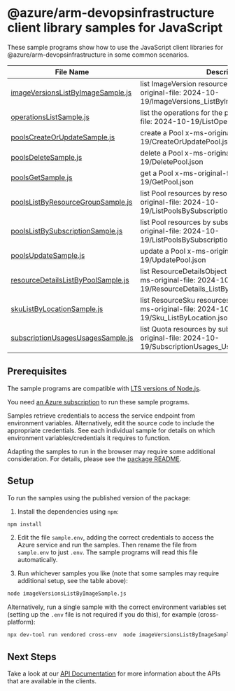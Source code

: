 # @azure/arm-devopsinfrastructure client library samples for JavaScript

These sample programs show how to use the JavaScript client libraries for @azure/arm-devopsinfrastructure in some common scenarios.

| **File Name**                                                         | **Description**                                                                                                   |
| --------------------------------------------------------------------- | ----------------------------------------------------------------------------------------------------------------- |
| [imageVersionsListByImageSample.js][imageversionslistbyimagesample]   | list ImageVersion resources by Image x-ms-original-file: 2024-10-19/ImageVersions_ListByImage.json                |
| [operationsListSample.js][operationslistsample]                       | list the operations for the provider x-ms-original-file: 2024-10-19/ListOperations.json                           |
| [poolsCreateOrUpdateSample.js][poolscreateorupdatesample]             | create a Pool x-ms-original-file: 2024-10-19/CreateOrUpdatePool.json                                              |
| [poolsDeleteSample.js][poolsdeletesample]                             | delete a Pool x-ms-original-file: 2024-10-19/DeletePool.json                                                      |
| [poolsGetSample.js][poolsgetsample]                                   | get a Pool x-ms-original-file: 2024-10-19/GetPool.json                                                            |
| [poolsListByResourceGroupSample.js][poolslistbyresourcegroupsample]   | list Pool resources by resource group x-ms-original-file: 2024-10-19/ListPoolsBySubscriptionAndResourceGroup.json |
| [poolsListBySubscriptionSample.js][poolslistbysubscriptionsample]     | list Pool resources by subscription ID x-ms-original-file: 2024-10-19/ListPoolsBySubscription.json                |
| [poolsUpdateSample.js][poolsupdatesample]                             | update a Pool x-ms-original-file: 2024-10-19/UpdatePool.json                                                      |
| [resourceDetailsListByPoolSample.js][resourcedetailslistbypoolsample] | list ResourceDetailsObject resources by Pool x-ms-original-file: 2024-10-19/ResourceDetails_ListByPool.json       |
| [skuListByLocationSample.js][skulistbylocationsample]                 | list ResourceSku resources by subscription ID x-ms-original-file: 2024-10-19/Sku_ListByLocation.json              |
| [subscriptionUsagesUsagesSample.js][subscriptionusagesusagessample]   | list Quota resources by subscription ID x-ms-original-file: 2024-10-19/SubscriptionUsages_Usages.json             |

## Prerequisites

The sample programs are compatible with [LTS versions of Node.js](https://github.com/nodejs/release#release-schedule).

You need [an Azure subscription][freesub] to run these sample programs.

Samples retrieve credentials to access the service endpoint from environment variables. Alternatively, edit the source code to include the appropriate credentials. See each individual sample for details on which environment variables/credentials it requires to function.

Adapting the samples to run in the browser may require some additional consideration. For details, please see the [package README][package].

## Setup

To run the samples using the published version of the package:

1. Install the dependencies using `npm`:

```bash
npm install
```

2. Edit the file `sample.env`, adding the correct credentials to access the Azure service and run the samples. Then rename the file from `sample.env` to just `.env`. The sample programs will read this file automatically.

3. Run whichever samples you like (note that some samples may require additional setup, see the table above):

```bash
node imageVersionsListByImageSample.js
```

Alternatively, run a single sample with the correct environment variables set (setting up the `.env` file is not required if you do this), for example (cross-platform):

```bash
npx dev-tool run vendored cross-env  node imageVersionsListByImageSample.js
```

## Next Steps

Take a look at our [API Documentation][apiref] for more information about the APIs that are available in the clients.

[imageversionslistbyimagesample]: https://github.com/Azure/azure-sdk-for-js/blob/main/sdk/devopsinfrastructure/arm-devopsinfrastructure/samples/v1/javascript/imageVersionsListByImageSample.js
[operationslistsample]: https://github.com/Azure/azure-sdk-for-js/blob/main/sdk/devopsinfrastructure/arm-devopsinfrastructure/samples/v1/javascript/operationsListSample.js
[poolscreateorupdatesample]: https://github.com/Azure/azure-sdk-for-js/blob/main/sdk/devopsinfrastructure/arm-devopsinfrastructure/samples/v1/javascript/poolsCreateOrUpdateSample.js
[poolsdeletesample]: https://github.com/Azure/azure-sdk-for-js/blob/main/sdk/devopsinfrastructure/arm-devopsinfrastructure/samples/v1/javascript/poolsDeleteSample.js
[poolsgetsample]: https://github.com/Azure/azure-sdk-for-js/blob/main/sdk/devopsinfrastructure/arm-devopsinfrastructure/samples/v1/javascript/poolsGetSample.js
[poolslistbyresourcegroupsample]: https://github.com/Azure/azure-sdk-for-js/blob/main/sdk/devopsinfrastructure/arm-devopsinfrastructure/samples/v1/javascript/poolsListByResourceGroupSample.js
[poolslistbysubscriptionsample]: https://github.com/Azure/azure-sdk-for-js/blob/main/sdk/devopsinfrastructure/arm-devopsinfrastructure/samples/v1/javascript/poolsListBySubscriptionSample.js
[poolsupdatesample]: https://github.com/Azure/azure-sdk-for-js/blob/main/sdk/devopsinfrastructure/arm-devopsinfrastructure/samples/v1/javascript/poolsUpdateSample.js
[resourcedetailslistbypoolsample]: https://github.com/Azure/azure-sdk-for-js/blob/main/sdk/devopsinfrastructure/arm-devopsinfrastructure/samples/v1/javascript/resourceDetailsListByPoolSample.js
[skulistbylocationsample]: https://github.com/Azure/azure-sdk-for-js/blob/main/sdk/devopsinfrastructure/arm-devopsinfrastructure/samples/v1/javascript/skuListByLocationSample.js
[subscriptionusagesusagessample]: https://github.com/Azure/azure-sdk-for-js/blob/main/sdk/devopsinfrastructure/arm-devopsinfrastructure/samples/v1/javascript/subscriptionUsagesUsagesSample.js
[apiref]: https://learn.microsoft.com/javascript/api/@azure/arm-devopsinfrastructure?view=azure-node-preview
[freesub]: https://azure.microsoft.com/free/
[package]: https://github.com/Azure/azure-sdk-for-js/tree/main/sdk/devopsinfrastructure/arm-devopsinfrastructure/README.md

